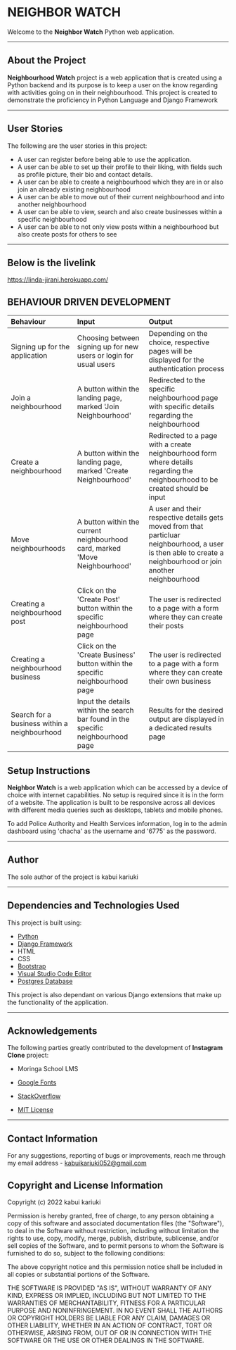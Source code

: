 # NEIGHBOR WATCH

Welcome to the **Neighbor Watch** Python web application.

<hr>

## About the Project


**Neighbourhood Watch** project is a web application that is created using a Python backend and its purpose is to keep a user on the know regarding with activities going on in their neighbourhood. This project is created to demonstrate the proficiency in Python Language and Django Framework

<hr>

## User Stories

The following are the user stories in this project:

- A user can register before being able to use the application.
- A user can be able to set up their profile to their liking, with fields such as profile picture, their bio and contact details.
- A user can be able to create a neighbourhood which they are in or also join an already existing neighbourhood
- A user can be able to move out of their current neighbourhood and into another neighbourhood
- A user can be able to view, search and also create businesses within a specific neighbourhood
- A user can be able to not only view posts within a neighbourhood but also create posts for others to see

<hr>

## Below is the livelink
https://linda-jirani.herokuapp.com/



## BEHAVIOUR DRIVEN DEVELOPMENT

|Behaviour|Input|Output|
|:--------|:-----|:----|
|Signing up for the application|Choosing between signing up for new users or login for usual users|Depending on the choice, respective pages will be displayed for the authentication process
|Join a neighbourhood|A button within the landing page, marked 'Join Neighbourhood'|Redirected to the specific neighbourhood page with specific details regarding the neighbourhood
|Create a neighbourhood|A button within the landing page, marked 'Create Neighbourhood'|Redirected to a page with a create neighbourhood form where details regarding the neighbourhood to be created should be input
|Move neighbourhoods|A button within the current neighbourhood card, marked 'Move Neighbourhood'|A user and their respective details gets moved from that particluar neighbourhood, a user is then able to create a neighbourhood or join another neighbourhood|
|Creating a neighbourhood post|Click on the 'Create Post' button within the specific neighbourhood page|The user is redirected to a page with a form where they can create their posts|
|Creating a neighbourhood business|Click on the 'Create Business' button within the specific neighbourhood page|The user is redirected to a page with a form where they can create their own business|
|Search for a business within a neighbourhood|Input the details within the search bar found in the specific neighbourhood page|Results for the desired output are displayed in a dedicated results page|

## Setup Instructions

**Neighbor Watch** is a web application which can be accessed by a device of choice with internet capabilities. No setup is required since it is in the form of a website. The application is built to be responsive across all devices with different media queries such as desktops, tablets and mobile phones.

To add Police Authority and Health Services information, log in to the admin dashboard using 'chacha' as the username and '6775' as the password.

<hr>

## Author

The sole author of the project is kabui kariuki

<hr>

## Dependencies and Technologies Used

This project is built using:

- [Python](https://www.python.org)
- [Django Framework](https://www.djangoproject.com/)
- HTML
- CSS
- [Bootstrap](https://getbootstrap.com/)
- [Visual Studio Code Editor](https://code.visualstudio.com/)
- [Postgres Database](https://www.postgresql.org/)

This project is also dependant on various Django extensions that make up the functionality of the application.

<hr>

## Acknowledgements

The following parties greatly contributed to the development of **Instagram Clone** project:

- Moringa School LMS
- [Google Fonts](https://fonts.google.com/specimen/Ephesis#pairings)

- [StackOverflow](https://stackoverflow.com/)

- [MIT License](https://opensource.org/licenses/MIT)

<hr>

## Contact Information

For any suggestions, reporting of bugs or improvements, reach me through my email address - kabuikariuki052@gmail.com

## Copyright and License Information

Copyright (c) 2022 kabui kariuki

Permission is hereby granted, free of charge, to any person obtaining
a copy of this software and associated documentation files (the
"Software"), to deal in the Software without restriction, including
without limitation the rights to use, copy, modify, merge, publish,
distribute, sublicense, and/or sell copies of the Software, and to
permit persons to whom the Software is furnished to do so, subject to
the following conditions:

The above copyright notice and this permission notice shall be
included in all copies or substantial portions of the Software.

THE SOFTWARE IS PROVIDED "AS IS", WITHOUT WARRANTY OF ANY KIND,
EXPRESS OR IMPLIED, INCLUDING BUT NOT LIMITED TO THE WARRANTIES OF
MERCHANTABILITY, FITNESS FOR A PARTICULAR PURPOSE AND
NONINFRINGEMENT. IN NO EVENT SHALL THE AUTHORS OR COPYRIGHT HOLDERS BE
LIABLE FOR ANY CLAIM, DAMAGES OR OTHER LIABILITY, WHETHER IN AN ACTION
OF CONTRACT, TORT OR OTHERWISE, ARISING FROM, OUT OF OR IN CONNECTION
WITH THE SOFTWARE OR THE USE OR OTHER DEALINGS IN THE SOFTWARE.
